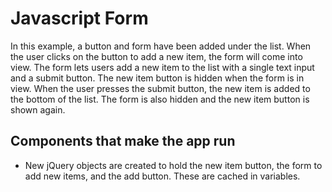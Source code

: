 # Javascript Form
In this example, a button and form have been added under the list. When the user clicks on the button to add a new item, the form will come into view. The form lets users add a new item to the list with a single text input and a submit button. The new item button is hidden when the form is in view. When the user presses the submit button, the new item is added to the bottom of the list. The form is also hidden and the new item button is shown again.

## Components that make the app run

* New jQuery objects are created to hold the new item button, the form to add new items, and the add button. These are cached in variables.

